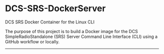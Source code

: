 # DCS-SRS-DockerServer

DCS SRS Docker Container for the Linux CLI

The purpose of this project is to build a Docker image for the DCS SimpleRadioStandalone (SRS) Server Command Line Interface (CLI) using a GitHub workflow or locally.

---



